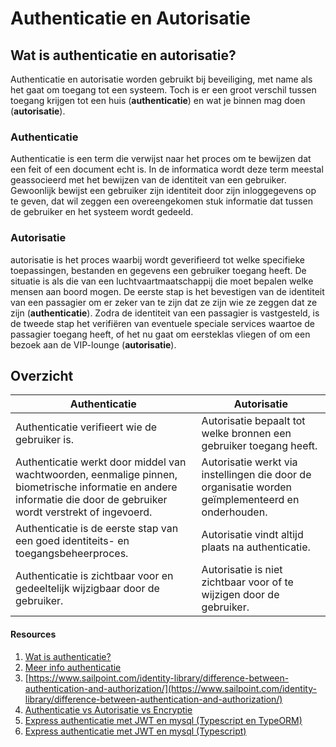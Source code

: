 # Authenticatie en Autorisatie

## Wat is authenticatie en autorisatie?

Authenticatie en autorisatie worden gebruikt bij beveiliging, met name als het gaat om toegang tot een systeem. Toch is er een groot verschil tussen toegang krijgen tot een huis (**authenticatie**) en wat je binnen mag doen (**autorisatie**).

### Authenticatie&#x20;

Authenticatie is een term die verwijst naar het proces om te bewijzen dat een feit of een document echt is. In de informatica wordt deze term meestal geassocieerd met het bewijzen van de identiteit van een gebruiker. Gewoonlijk bewijst een gebruiker zijn identiteit door zijn inloggegevens op te geven, dat wil zeggen een overeengekomen stuk informatie dat tussen de gebruiker en het systeem wordt gedeeld.

### Autorisatie&#x20;

autorisatie is het proces waarbij wordt geverifieerd tot welke specifieke toepassingen, bestanden en gegevens een gebruiker toegang heeft. De situatie is als die van een luchtvaartmaatschappij die moet bepalen welke mensen aan boord mogen. De eerste stap is het bevestigen van de identiteit van een passagier om er zeker van te zijn dat ze zijn wie ze zeggen dat ze zijn (**authenticatie**). Zodra de identiteit van een passagier is vastgesteld, is de tweede stap het verifiëren van eventuele speciale services waartoe de passagier toegang heeft, of het nu gaat om eersteklas vliegen of om een bezoek aan de VIP-lounge (**autorisatie**).

## Overzicht

| Authenticatie                                                                                                                                                        | Autorisatie                                                                                        |
| -------------------------------------------------------------------------------------------------------------------------------------------------------------------- | -------------------------------------------------------------------------------------------------- |
| Authenticatie verifieert wie de gebruiker is.                                                                                                                        | Autorisatie bepaalt tot welke bronnen een gebruiker toegang heeft.                                 |
| Authenticatie werkt door middel van wachtwoorden, eenmalige pinnen, biometrische informatie en andere informatie die door de gebruiker wordt verstrekt of ingevoerd. |  Autorisatie werkt via instellingen die door de organisatie worden geïmplementeerd en onderhouden. |
| Authenticatie is de eerste stap van een goed identiteits- en toegangsbeheerproces.                                                                                   | Autorisatie vindt altijd plaats na authenticatie.                                                  |
| Authenticatie is zichtbaar voor en gedeeltelijk wijzigbaar door de gebruiker.                                                                                        | Autorisatie is niet zichtbaar voor of te wijzigen door de gebruiker.                               |

#### Resources

1. [Wat is authenticatie?](https://auth0.com/intro-to-iam/what-is-authentication)
2. [Meer info authenticatie](https://www.strongdm.com/authentication)
3. [https://www.sailpoint.com/identity-library/difference-between-authentication-and-authorization/](https://www.sailpoint.com/identity-library/difference-between-authentication-and-authorization/)
4. [Authenticatie vs Autorisatie vs Encryptie](https://www.bu.edu/tech/about/security-resources/bestpractice/auth/)
5. [Express authenticatie met JWT en mysql (Typescript en TypeORM)](https://progressivecoder.com/nodejs-express-login-authentication-with-jwt-and-mysql/)
6. [Express authenticatie met JWT en mysql (Typescript)](https://wmktech.com/p/how-to-build-your-own-api-with-nodeexpress-typescript-and-mysql-uw6q-1656234815)
